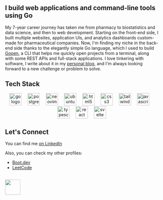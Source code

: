## I build web applications and command-line tools using Go

My 7-year career journey has taken me from pharmacy to biostatistics and data science, and then to web development. Starting on the front-end side, I built multiple websites, application UIs, and analytics dashboards custom-made for pharmaceutical companies. Now, I'm finding my niche in the back-end side thanks to the elegantly simple Go language, which I used to build [Gopen](https://github.com/wipdev-tech/gopen), a CLI that helps me quickly open projects from a terminal, along with some REST APIs and full-stack applications. I love tinkering with software, I write about it in my [personal blog](https://wipdev.hashnode.dev), and I'm always looking forward to a new challenge or problem to solve.


## Tech Stack

<div align="center">
  <img src="https://cdn.simpleicons.org/go/00ADD8" height="40" alt="go logo"  />
  <img width="12" />
  <img src="https://cdn.simpleicons.org/postgresql/4169E1" height="40" alt="postgres logo"  />
  <img width="12" />
  <img src="https://cdn.simpleicons.org/neovim/57A143" height="40" alt="neovim logo"  />
  <img width="12" />
  <img src="https://cdn.simpleicons.org/debian/A81D33" height="40" alt="ubuntu logo"  />
  <img width="12" />
  <img src="https://cdn.simpleicons.org/html5/E34F26" height="40" alt="html5 logo"  />
  <img width="12" />
  <img src="https://cdn.simpleicons.org/css3/1572B6" height="40" alt="css3 logo"  />
  <img width="12" />
  <img src="https://cdn.simpleicons.org/tailwindcss/06B6D4" height="40" alt="tailwindcss logo"  />
  <img width="12" />
  <img src="https://cdn.simpleicons.org/javascript/F7DF1E" height="40" alt="javascript logo"  />
  <img width="12" />
  <img src="https://cdn.simpleicons.org/typescript/3178C6" height="40" alt="typescript logo"  />
  <img width="12" />
  <img src="https://cdn.simpleicons.org/react/61DAFB" height="40" alt="react logo"  />
  <img width="12" />
  <img src="https://cdn.simpleicons.org/svelte/FF3E00" height="40" alt="svelte logo"  />
</div>

## Let's Connect

You can find me [on LinkedIn](https://www.linkedin.com/in/waseem-medhat/)

Also, you can check my other profiles:

- [Boot.dev](https://www.boot.dev/u/wipdev)
- [LeetCode](https://leetcode.com/wipdev-tech/)

<br />

<a href="https://www.buymeacoffee.com/wipdev" target="_blank">
  <img src="https://i.imgur.com/etO0OxB.png" height="50" />
</a>
